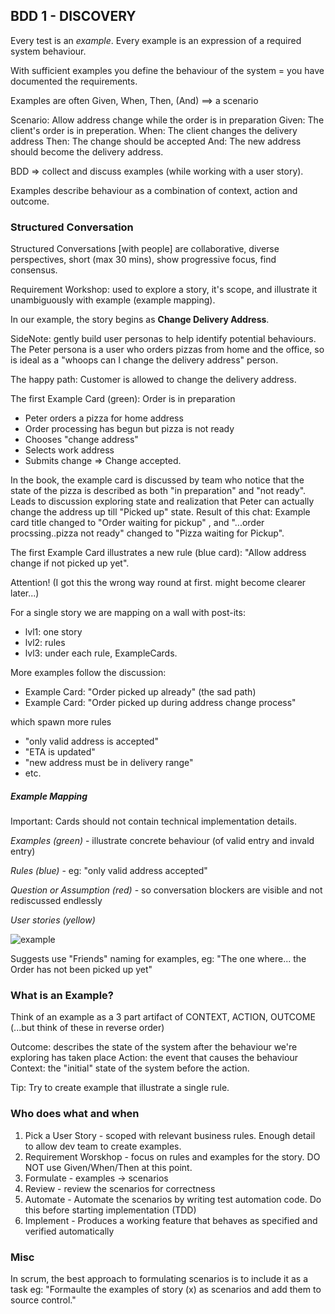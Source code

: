 ## BDD 1 - DISCOVERY

Every test is an *example*. Every example is an expression of a required system behaviour.

With sufficient examples you define the behaviour of the system = you have documented the requirements.

Examples are often
    Given, When, Then, (And) ==> a scenario

Scenario: Allow address change while the order is in preparation
Given: The client's order is in preperation.
When: The client changes the delivery address
Then: The change should be accepted
And: The new address should become the delivery address.

BDD => collect and discuss examples (while working with a user story).

Examples describe behaviour as a combination of context, action and outcome.


### Structured Conversation

Structured Conversations [with people] are collaborative, diverse perspectives, short (max 30 mins), show progressive focus, find consensus.

Requirement Workshop: used to explore a story, it's scope, and illustrate it unambiguously with example (example mapping).

In our example, the story begins as **Change Delivery Address**.

SideNote: gently build user personas to help identify potential behaviours. The Peter persona is a user who orders pizzas
from home and the office, so is ideal as a "whoops can I change the delivery address" person.

The happy path: Customer is allowed to change the delivery address.

The first Example Card (green):
Order is in preparation
* Peter orders a pizza for home address
* Order processing has begun but pizza is not ready
* Chooses "change address"
* Selects work address
* Submits change
=> Change accepted.

In the book, the example card is discussed by team who notice that the state of the pizza is described as both
"in preparation" and "not ready". Leads to discussion exploring state and realization that Peter can actually change
the address up till "Picked up" state. Result of this chat: Example card title changed to "Order waiting for pickup"
, and "...order procssing..pizza not ready" changed to "Pizza waiting for Pickup".

The first Example Card illustrates a new rule (blue card): "Allow address change if not picked up yet".


Attention! (I got this the wrong way round at first. might become clearer later...)

For a single story we are mapping on a wall with post-its:
* lvl1: one story
* lvl2: rules
* lvl3: under each rule, ExampleCards.

More examples follow the discussion:
* Example Card: "Order picked up already" (the sad path)
* Example Card: "Order picked up during address change process"

which spawn more rules
* "only valid address is accepted"
* "ETA is updated"
* "new address must be in delivery range"
* etc.


##### Example Mapping

Important: Cards should not contain technical implementation details.

*Examples (green)* - illustrate concrete behaviour (of valid entry and invald entry)

*Rules (blue)* - eg: "only valid address accepted"

*Question or Assumption (red)* - so conversation blockers are visible and not rediscussed endlessly

*User stories (yellow)*

![example](https://miro.medium.com/max/700/1*BrGJ6H_TdbHu0-ik0Y7vNg.png)


Suggests use "Friends" naming for examples, eg: "The one where... the Order has not been picked up yet"



### What is an Example?

Think of an example as a 3 part artifact of CONTEXT, ACTION, OUTCOME (...but think of these in reverse order)

Outcome: describes the state of the system after the behaviour we're exploring has taken place
Action: the event that causes the behaviour
Context: the "initial" state of the system before the action.

Tip: Try to create example that illustrate a single rule.




### Who does what and when

1. Pick a User Story - scoped with relevant business rules. Enough detail to allow dev team to create examples.
2. Requirement Worskhop - focus on rules and examples for the story. DO NOT use Given/When/Then at this point.
3. Formulate - examples -> scenarios
4. Review - review the scenarios for correctness
5. Automate - Automate the scenarios by writing test automation code. Do this before starting implementation (TDD)
6. Implement - Produces a working feature that behaves as specified and verified automatically


### Misc

In scrum, the best approach to formulating scenarios is to include it as a task eg: "Formaulte the examples of story (x) as scenarios 
and add them to source control."


